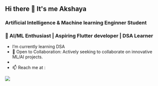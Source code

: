 ## Hi there 👋 It's me Akshaya

### Artificial Intelligence & Machine learning Enginner Student
### 🚀 AI/ML Enthusiast | Aspiring Flutter developer | DSA Learner

- I’m currently learning DSA
- 👯 Open to Collaboration: Actively seeking to collaborate on innovative ML/AI projects.
- 
- 📫 Reach me at :
  
[<img src="https://img.shields.io/badge/LinkedIn-0077B5?style=for-the-badge&logo=linkedin&logoColor=white" />](https://www.linkedin.com/in/akshaya-siva-02aa43282)


